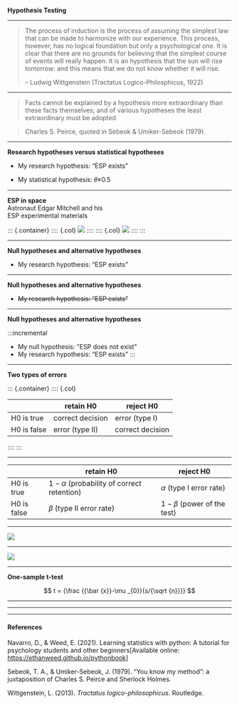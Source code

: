 **Hypothesis Testing**

<style>
.container{
  display: flex;
}
.col {
  flex: 1;
}
</style>
---

>The process of induction is the process of assuming the simplest law that can be made to harmonize with our experience. This process, however, has no logical foundation but only a psychological one. It is clear that there are no grounds for believing that the simplest course of events will really happen. It is an hypothesis that the sun will rise tomorrow: and this means that we do not know whether it will rise.
> 
> – Ludwig Wittgenstein (Tractatus Logico-Philosphicus, 1922)

---

> Facts cannot be explained by a hypothesis more extraordinary than these facts themselves; and of various hypotheses the least extraordinary must be adopted

> Charles S. Peirce, quoted in Sebeok & Umiker-Sebeok (1979).


---


**Research hypotheses versus statistical hypotheses**


- My research hypothesis: “ESP exists”

- My statistical hypothesis: 𝜃≠0.5

---

**ESP in space**  
Astronaut Edgar Mitchell and his  
ESP experimental materials

::: {.container}
:::: {.col}
<img src="https://upload.wikimedia.org/wikipedia/commons/thumb/d/d1/Edgar_Mitchell_S70-55388.jpg/797px-Edgar_Mitchell_S70-55388.jpg" width=""/>
::::
:::: {.col}
<img src="https://www.cabinetmagazine.org/issues/5/cabinet_005_backstrom_fia_001.jpg" width=""/>
::::
:::

---

**Null hypotheses and alternative hypotheses**

- My research hypothesis: “ESP exists”

---

**Null hypotheses and alternative hypotheses**

- ~~My research hypothesis: “ESP exists”~~

---
	
**Null hypotheses and alternative hypotheses**

:::incremental
- My null hypothesis: "ESP does not exist"
- My research hypothesis: “ESP exists"
:::
	
---

**Two types of errors**

::: {.container}
:::: {.col}

|             | retain H0        | reject H0        |
|-------------|------------------|------------------|
| H0 is true  | correct decision | error (type I)   |
| H0 is false | error (type II)  | correct decision |

::::
:::


---

|             | retain H0                                     | reject H0                     |
|-------------|-----------------------------------------------|-------------------------------|
| H0 is true  | $1-\alpha$ (probability of correct retention) | $\alpha$ (type I error rate)  |
| H0 is false | $\beta$ (type II error rate)                  | $1-\beta$  (power of the test)|

---

<img src="https://ethanweed.github.io/pythonbook/_images/04.04-hypothesis-testing_11_1.png" width=""/>

---


<img src="https://ethanweed.github.io/pythonbook/_images/04.04-hypothesis-testing_15_1.png" width=""/>

---

**One-sample t-test**


$$
t = {\frac {{\bar {x}}-\mu _{0}}{s/{\sqrt {n}}}}
$$

---



---



---

#### References

Navarro, D., & Weed, E. (2021). Learning statistics with python: A tutorial for psychology students and other beginners[Available online: https://ethanweed.github.io/pythonbook]

Sebeok, T. A., & Umiker-Sebeok, J. (1979). “You know my method”: a juxtaposition of Charles S. Peirce and Sherlock Holmes.

Wittgenstein, L. (2013). _Tractatus logico-philosophicus_. Routledge.